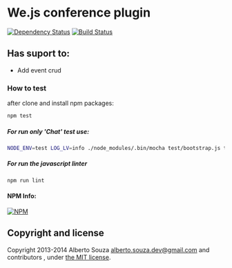 # We.js conference plugin

[![Dependency Status](https://david-dm.org/wejs/we-plugin-conference.png)](https://david-dm.org/wejs/we-plugin-conference)
[![Build Status](https://travis-ci.org/wejs/we-plugin-conference.svg?branch=0.3.x)](https://travis-ci.org/wejs/we-plugin-conference)

## Has suport to:

 - Add event crud

### How to test

after clone and install npm packages:

```sh
npm test
```

##### For run only 'Chat' test use:

```sh
NODE_ENV=test LOG_LV=info ./node_modules/.bin/mocha test/bootstrap.js test/**/*.test.js -g 'Chat'
```

##### For run the javascript linter

```sh
npm run lint
```

#### NPM Info:
[![NPM](https://nodei.co/npm/we-plugin-conference.png?downloads=true&downloadRank=true&stars=true)](https://nodei.co/npm/we-plugin-conference/)

## Copyright and license

Copyright 2013-2014 Alberto Souza <alberto.souza.dev@gmail.com> and contributors , under [the MIT license](LICENSE).
